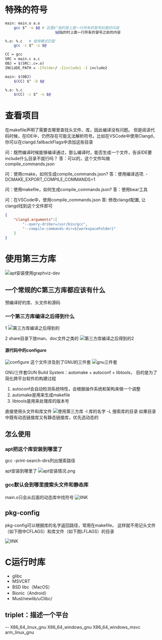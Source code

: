 # 特殊的符号

```sh
main: main.o a.o
    gcc $^ -o $@ # 这里$^指的是上面一行所有的冒号后面的内容
                       $@指的时上面一行所有的冒号之前的内容

%.o: %.c   # 使用模式匹配
    gcc -c $^ -o $@
```


```sh
CC = gcc
SRC = main.c a.c
OBJ = $(SRC:.c=.o)
INCLUDE_PATH = -Ifolder/ -Iinclude1 -I include2

main: $(OBJ)
    $(CC) $^ -O $@

%.o: %.c
    $(CC) -c $^ -o $@
```

# 查看项目
在makefile声明了需要去哪里查找头文件、库，因此编译没有问题。
但是阅读代码时候，在IDE中，仍然存在可能无法解析符号。比如在VSCode中使用Clangd，你可以在clangd.fallbackFlags中添加这些目录

问：既然编译时候能够编译通过，那么编译时，能否生成一个文件，告诉IDE要include什么目录不就行吗？
答：可以的，这个文件叫做compile_commands.json

问：使用cmake，如何生成compile_commands.json?
答：使用编译选项. -DCMAKE_EXPORT_COMPILE_COMMANDS=1

问：使用makefile，如何生成compile_commands.json?
答：使用bear工具

问：在VSCode中，使用compile_commands.json
答: 修改clangd配置,  让clangd找到这个文件即可
```json
{
    "clangd.arguments":[
        "--query-driber=/usr/bin/gcc",
        "--compile-commands-dir=${workspaceFolder}"
    ]
}
```

# 使用第三方库
![apt安装使用graphviz-dev](./pic/使用第三方库举例.png)

## 一个常规的C第三方库都应该有什么
预编译好的库、头文件和源码

### 一个第三方库编译之后得到什么
1
![第三方库编译之后得到的](./pic/第三方库编译之后得到的.png)

2 share目录下放man、doc文件之类的
![第三方库编译之后得到的2](./pic/第三方库编译之后得到的2.png)

#### 源代码中的configure
![configure](./pic/源代码中的configure.png)
这个文件涉及到了GNU的三件套
![gnu三件套](./pic/gnu的三件套.png)

GNU三件套GUN Build System：automake + autoconf + libtools， 目的是为了简化跨平台软件的构建过程
1. autoconf会自动检测系统特性，会根据操作系统和架构来做一个调整
2. automake是用来生成makefile
3. libtools是用来处理库的版本号

直接使用头文件和库文件
![使用第三方库](./pic/使用第三方库.png)
-l 库的名字
-L 搜索库的目录
如果目录中既有动态链接库又有静态链接库，优先选动态的

## 怎么使用
### apt把这个库安装到哪里了
gcc -print-search-dirs列出搜索路径

apt安装到哪里了
![apt安装情况.png](./pic/apt安装情况.png)

### gcc默认会到哪里搜索头文件和静态库

####
main.o只会从后面的动态库中找符号
![lINK](./pic/链接顺序问题.png)

## pkg-config

pkg-config可以根据库的名字返回路径，常用在makefile， 这样就不用记头文件（如下图中CFLAGS）和库文件（如下图LFLAGS）的目录

![lINK](./pic/pkgconfig.png)



# C运行时库
- glibc
- MSVCRT
- BSD libc（MacOS）
- Bionic（Android）
- Musl/newlib/uClibc/

## triplet：描述一个平台
<arch>-<OS>-<libc>
X86_64_linux_gnu
X86_64_windows_gnu
X86_64_windows_msvc
arm_linux_gnu
